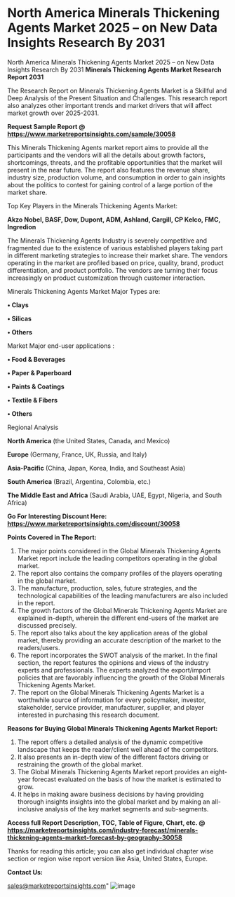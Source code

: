 # North America Minerals Thickening Agents Market 2025 – on New Data Insights Research By 2031
North America Minerals Thickening Agents Market 2025 – on New Data Insights Research By 2031
<strong>Minerals Thickening Agents Market Research Report 2031</strong>

The Research Report on Minerals Thickening Agents Market is a Skillful and Deep Analysis of the Present Situation and Challenges. This research report also analyzes other important trends and market drivers that will affect market growth over 2025-2031.

<strong>Request Sample Report @ <a href=https://www.marketreportsinsights.com/sample/30058>https://www.marketreportsinsights.com/sample/30058</a></strong>

This Minerals Thickening Agents market report aims to provide all the participants and the vendors will all the details about growth factors, shortcomings, threats, and the profitable opportunities that the market will present in the near future. The report also features the revenue share, industry size, production volume, and consumption in order to gain insights about the politics to contest for gaining control of a large portion of the market share.

Top Key Players in the Minerals Thickening Agents Market:

<strong>Akzo Nobel, BASF, Dow, Dupont, ADM, Ashland, Cargill, CP Kelco, FMC, Ingredion</strong>

The Minerals Thickening Agents Industry is severely competitive and fragmented due to the existence of various established players taking part in different marketing strategies to increase their market share. The vendors operating in the market are profiled based on price, quality, brand, product differentiation, and product portfolio. The vendors are turning their focus increasingly on product customization through customer interaction.

Minerals Thickening Agents Market Major Types are:

<strong>• Clays

• Silicas

• Others</strong>

Market Major end-user applications :

<strong>• Food & Beverages

• Paper & Paperboard

• Paints & Coatings

• Textile & Fibers

• Others</strong>

Regional Analysis

</u><strong><b>North America</b></strong> (the United States, Canada, and Mexico)

<strong><b>Europe </b></strong>(Germany, France, UK, Russia, and Italy)

<strong><b>Asia-Pacific</b></strong> (China, Japan, Korea, India, and Southeast Asia)

<strong><b>South America</b></strong> (Brazil, Argentina, Colombia, etc.)

<strong><b>The Middle East and Africa</b></strong> (Saudi Arabia, UAE, Egypt, Nigeria, and South Africa)

<strong>Go For Interesting Discount Here: <a href=https://www.marketreportsinsights.com/discount/30058>https://www.marketreportsinsights.com/discount/30058</a></strong>

<strong>Points Covered in The Report:</strong>
<ol>
  <li>The major points considered in the Global Minerals Thickening Agents Market report include the leading competitors operating in the global market.</li>
  <li>The report also contains the company profiles of the players operating in the global market.</li>
  <li>The manufacture, production, sales, future strategies, and the technological capabilities of the leading manufacturers are also included in the report.</li>
  <li>The growth factors of the Global Minerals Thickening Agents Market are explained in-depth, wherein the different end-users of the market are discussed precisely.</li>
  <li>The report also talks about the key application areas of the global market, thereby providing an accurate description of the market to the readers/users.</li>
  <li>The report incorporates the SWOT analysis of the market. In the final section, the report features the opinions and views of the industry experts and professionals. The experts analyzed the export/import policies that are favorably influencing the growth of the Global Minerals Thickening Agents Market.</li>
  <li>The report on the Global Minerals Thickening Agents Market is a worthwhile source of information for every policymaker, investor, stakeholder, service provider, manufacturer, supplier, and player interested in purchasing this research document.</li>
</ol>
<strong>Reasons for Buying Global Minerals Thickening Agents Market Report:</strong>

<ol>
  <li>The report offers a detailed analysis of the dynamic competitive landscape that keeps the reader/client well ahead of the competitors.</li>
  <li>It also presents an in-depth view of the different factors driving or restraining the growth of the global market.</li>
  <li>The Global Minerals Thickening Agents Market report provides an eight-year forecast evaluated on the basis of how the market is estimated to grow.</li>
  <li>It helps in making aware business decisions by having providing thorough insights insights into the global market and by making an all-inclusive analysis of the key market segments and sub-segments.</li>
</ol>
<strong>Access full Report Description, TOC, Table of Figure, Chart, etc. @ <a href=https://marketreportsinsights.com/industry-forecast/minerals-thickening-agents-market-forecast-by-geography-30058>https://marketreportsinsights.com/industry-forecast/minerals-thickening-agents-market-forecast-by-geography-30058</a></strong>


Thanks for reading this article; you can also get individual chapter wise section or region wise report version like Asia, United States, Europe.

<strong>Contact Us:</strong>

sales@marketreportsinsights.com"
![image](https://github.com/user-attachments/assets/b8c641a1-8b77-4487-bd34-0f22700c346b)
